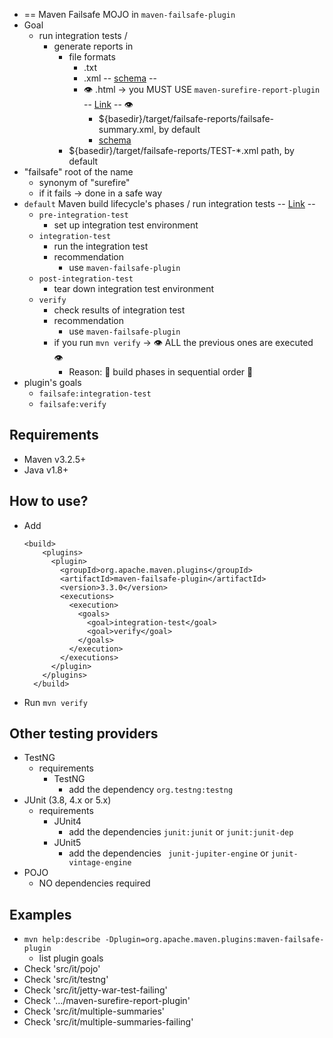 * == Maven Failsafe MOJO in `maven-failsafe-plugin`
* Goal
  * run integration tests /
    * generate reports in
      * file formats
        * .txt
        * .xml -- [schema](https://maven.apache.org/surefire/maven-failsafe-plugin/xsd/failsafe-test-report.xsd) --
        * 👁️ .html -> you MUST USE `maven-surefire-report-plugin` -- [Link](https://maven.apache.org/surefire/maven-surefire-report-plugin/) -- 👁️
          * ${basedir}/target/failsafe-reports/failsafe-summary.xml, by default
          * [schema](https://maven.apache.org/surefire/maven-failsafe-plugin/xsd/failsafe-summary.xsd) 
      * ${basedir}/target/failsafe-reports/TEST-*.xml path, by default
* "failsafe" root of the name
  * synonym of "surefire"
  * if it fails -> done in a safe way
* `default` Maven build lifecycle's phases / run integration tests -- [Link](https://maven.apache.org/guides/introduction/introduction-to-the-lifecycle.html#default-lifecycle) --
  * `pre-integration-test`
    * set up integration test environment
  * `integration-test`
    * run the integration test
    * recommendation
      * use `maven-failsafe-plugin`
  * `post-integration-test`
    * tear down integration test environment
  * `verify`
    * check results of integration test
    * recommendation
      * use `maven-failsafe-plugin`
    * if you run `mvn verify` -> 👁️ ALL the previous ones are executed 👁️
      * Reason: 🧠 build phases in sequential order 🧠
* plugin's goals
  * `failsafe:integration-test`
  * `failsafe:verify`

## Requirements
* Maven v3.2.5+
* Java v1.8+

## How to use?
* Add
  ```
  <build>
      <plugins>
        <plugin>
          <groupId>org.apache.maven.plugins</groupId>
          <artifactId>maven-failsafe-plugin</artifactId>
          <version>3.3.0</version>
          <executions>
            <execution>
              <goals>
                <goal>integration-test</goal>
                <goal>verify</goal>
              </goals>
            </execution>
          </executions>
        </plugin>
      </plugins>
    </build>
  ```
* Run `mvn verify`

## Other testing providers
* TestNG
  * requirements
    * TestNG
      * add the dependency `org.testng:testng`
* JUnit (3.8, 4.x or 5.x)
  * requirements
    * JUnit4
      * add the dependencies `junit:junit` or `junit:junit-dep`
    * JUnit5
      * add the dependencies ` junit-jupiter-engine` or `junit-vintage-engine `
* POJO
  * NO dependencies required

## Examples
* `mvn help:describe -Dplugin=org.apache.maven.plugins:maven-failsafe-plugin`
  * list plugin goals
* Check 'src/it/pojo'
* Check 'src/it/testng'
* Check 'src/it/jetty-war-test-failing'
* Check '.../maven-surefire-report-plugin'
* Check 'src/it/multiple-summaries'
* Check 'src/it/multiple-summaries-failing'

